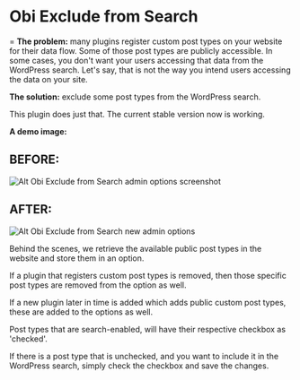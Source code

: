 # Obi Exclude from Search
=
**The problem:** many plugins register custom post types on your website for their data flow. Some of those post types are publicly accessible. In some cases, you don't want your users accessing that data from the WordPress search. Let's say, that is not the way you intend users accessing the data on your site.

**The solution:** exclude some post types from the WordPress search.

This plugin does just that. The current stable version now is working.

**A demo image:**

## BEFORE:

![Alt Obi Exclude from Search admin options screenshot](https://obijuan.dev/wp-content/uploads/2023/06/obi-remove-post-types-from-search.png)

## AFTER:

![Alt Obi Exclude from Search new admin options](https://www.excludefromsearch.com/wp-content/uploads/2024/03/obi-exclude-from-search-new-admin.png)

Behind the scenes, we retrieve the available public post types in the website and store them in an option.  

If a plugin that registers custom post types is removed, then those specific post types are removed from the option as well.  

If a new plugin later in time is added which adds public custom post types, these are added to the options as well.  

Post types that are search-enabled, will have their respective checkbox as 'checked'.

If there is a post type that is unchecked, and you want to include it in the WordPress search, simply check the checkbox and save the changes.
